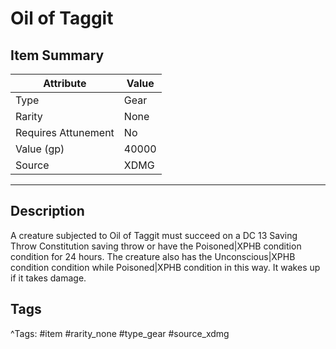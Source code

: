 # Oil of Taggit

## Item Summary

| Attribute            | Value                        |
|----------------------|------------------------------|
| Type                 | Gear |
| Rarity               | None             |
| Requires Attunement  | No                |
| Value (gp)           | 40000    |
| Source               | XDMG |

---

## Description

A creature subjected to Oil of Taggit must succeed on a DC 13 Saving Throw Constitution saving throw or have the Poisoned|XPHB condition condition for 24 hours. The creature also has the Unconscious|XPHB condition condition while Poisoned|XPHB condition in this way. It wakes up if it takes damage.

## Tags

^Tags: #item #rarity_none #type_gear #source_xdmg